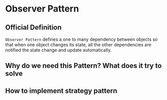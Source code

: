 # Observer Pattern

## Official Definition
`Observer Pattern` defines a one to many dependency between objects so that when one object changes its state, all the other dependencies are notified the state change and update automatically.

## Why do we need this Pattern? What does it try to solve


## How to implement strategy pattern